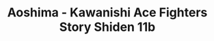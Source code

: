 ---
layout: product
title: "Aoshima - Kawanishi Ace Fighters Story Shiden 11b"
price: "TBA" 
desc: "N/A"
img_path: "/assets/img/AO51924.webp"
brand: "N/A"
available: false
special_offer: false
new: false
soon: false
cat: "010000"
subcat: "013700"
subsubcat: "0N/A"
sifra: "AO51924"
popular: false
spec: false
---